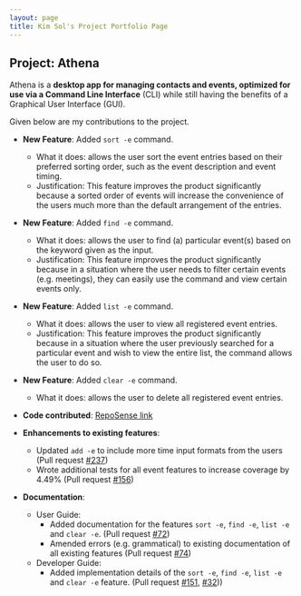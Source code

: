 ```yaml
---
layout: page
title: Kim Sol's Project Portfolio Page
---
```


## Project: Athena

Athena is a **desktop app for managing contacts and events, optimized for use via a Command Line Interface** (CLI) while
still having the benefits of a Graphical User Interface (GUI).

Given below are my contributions to the project.

* **New Feature**: Added `sort -e` command.
  * What it does: allows the user sort the event entries based on their preferred sorting order, such as the event description and event timing.
  * Justification: This feature improves the product significantly because a sorted order of events will increase the convenience of the users much more than the default arrangement of the entries.

* **New Feature**: Added `find -e` command.
  * What it does: allows the user to find (a) particular event(s) based on the keyword given as the input. 
  * Justification: This feature improves the product significantly because in a situation where the user needs to filter certain events (e.g. meetings), they can easily use the command and view certain events only. 
  
* **New Feature**: Added `list -e` command.
  * What it does: allows the user to view all registered event entries. 
  * Justification: This feature improves the product significantly because in a situation where the user previously searched for a particular event and wish to view the entire list, the command allows the user to do so. 
  
* **New Feature**: Added `clear -e` command.
  * What it does: allows the user to delete all registered event entries. 

* **Code contributed**: [RepoSense link](https://nus-cs2103-ay2021s1.github.io/tp-dashboard/#breakdown=true&search=solkim-83)

* **Enhancements to existing features**:
  * Updated `add -e` to include more time input formats from the users (Pull request [\#237]())
  * Wrote additional tests for all event features to increase coverage by 4.49% (Pull request [\#156]())

* **Documentation**:
  * User Guide:
    * Added documentation for the features `sort -e`, `find -e`, `list -e` and `clear -e`. (Pull request [\#72]())
    * Amended errors (e.g. grammatical) to existing documentation of all existing features (Pull request [\#74]())
  * Developer Guide:
    * Added implementation details of the `sort -e`, `find -e`, `list -e` and `clear -e` feature. (Pull request [\#151](), [\#32]()))
